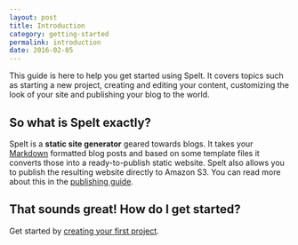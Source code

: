 ```yaml
---
layout: post
title: Introduction
category: getting-started
permalink: introduction
date: 2016-02-05
---
```


This guide is here to help you get started using Spelt. It covers topics such as starting a new project, creating and editing your content, customizing the look of your site and publishing your blog to the world.

## So what is Spelt exactly?

Spelt is a __static site generator__ geared towards blogs. It takes your [Markdown](/markdown/) formatted blog posts and based on some template files it converts those into a ready-to-publish static website. Spelt also allows you to publish the resulting website directly to Amazon S3. You can read more about this in the [publishing guide](/amazon/).

## That sounds great! How do I get started?

Get started by [creating your first project](/creating-new-project/).